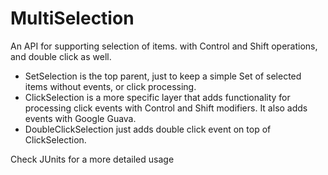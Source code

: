 MultiSelection
==============

An API for supporting selection of items. with Control and Shift operations, and double click as well.

- SetSelection is the top parent, just to keep a simple Set of selected items without events, or click processing.
- ClickSelection is a more specific layer that adds functionality for processing click events with Control and Shift modifiers. It also adds events with Google Guava.
- DoubleClickSelection just adds double click event on top of ClickSelection.

Check JUnits for a more detailed usage
